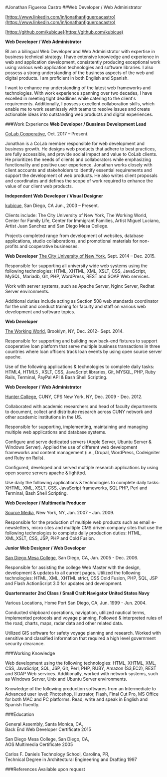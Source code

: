 #Jonathan Figueroa Castro
##Web Developer / Web Administrator
<!--5244 Pirotte Drive San Diego, CA, 92105  
347 731-7106
 
[jonathanfigueroacastro@gmail.com](mailto:jonathanfigueroacastro@gmail.com)-->

[https://www.linkedin.com/in/jonathanfigueroacastro](https://www.linkedin.com/in/jonathanfigueroacastro)

[https://github.com/kubicue](https://github.com/kubicue)

**Web Developer / Web Administrator**    

BI am a bilingual Web Developer and Web Administrator with expertise in business technical strategy. I have extensive knowledge and experience in web and application development, consistently producing exceptional work using various web application technologies and software libraries. I also possess a strong understanding of the business aspects of the web and digital products. I am proficient in both English and Spanish.

I want to enhance my understanding of the latest web frameworks and technologies. With work experience spanning over two decades, I have excelled in meeting tight deadlines while catering to the client's requirements. Additionally, I possess excellent collaboration skills, which enable me to work seamlessly with teams to resolve issues and create actionable ideas into outstanding web products and digital experiences.

###Work Experience
**Web Developer / Bussines Development Lead**

[CoLab Cooperative](http://colab.coop), Oct. 2017 – Present.

Jonathan is a CoLab member responsible for web development and business growth. He designs web products that adhere to best practices, are fully accessible, and provide social impact and value to CoLab clients. He prioritizes the needs of clients and collaborators while emphasizing functionality and positive user experience. Jonathan works closely with client accounts and stakeholders to identify essential requirements and support the development of web products. He also writes client proposals and coordinates and defines the scope of work required to enhance the value of our client web products. 

**Independent Web Developer / Visual Designer**


[kubicue](http://kubicue.com), San Diego, CA  Jun., 2003 – Present.


Clients include: The City University of New York, The Working World, Center for Family Life, Center for Immigrant Families, Artist Miguel Luciano, Artist Juan Sanchez and San Diego Mesa College. 

Projects completed range from development of websites, database applications, studio collaborations, and promotional materials for non-profits and cooperative businesses.

**Web Developer**
[The City University of New York](http://cuny.edu), Sept. 2014 – Dec. 2015.


Responsible for supporting all university wide web systems using the following technologies: HTML, XHTML, XML, XSLT, CSS, JavaScript, MySQL, Mariadb, Git, PHP, WordPress, REST and SOAP Web services. 

Work with server systems, such as Apache Server, Nginx Server, Redhat Server environments. 

Additional duties include acting as Section 508 web standards coordinator for the unit and conduct training for faculty and staff on various web development and software topics.


**Web Developer**


[The Working World](http://theworkingworld.org), Brooklyn, NY, Dec. 2012– Sept. 2014.


Responsible for supporting and building new back-end fixtures to support cooperative loan platform that serve multiple business transactions in three countries where loan officers track loan events by using open source server apache. 

Use of the following applications & technologies to complete daily tasks: HTML4, HTML5 , XSLT, CSS, JavaScript libraries, Git, MYSQL, PHP, Ruby Rails, Terminal, PayPal API & Bash Shell Scripting.

**Web Developer / Web Administrator**


[Hunter College](http://hunter.cuny.edu), CUNY, CPS New York, NY, Dec. 2009 - Dec. 2012.


Collaborated with academic researchers and head of faculty departments to document, collect and distribute research across CUNY network and other academic institutions in the US. 

Responsible for supporting, implementing, maintaining and managing multiple web applications and database systems. 

Configure and serve dedicated servers (Apple Server, Ubuntu Server & Windows Server). Applied the use of different web development frameworks and content management (i.e., Drupal, WordPress, Codeigniter and Ruby on Rails).

Configured, developed and served multiple research applications by using open source servers apache & lighttpd. 

Use daily the following applications & technologies to complete daily tasks: XHTML, XML, XSLT, CSS, JavaScript frameworks, SQL PHP, Perl and Terminal, Bash Shell Scripting.


**Web Developer / Multimedia Producer**

[Source Media](http://sourcemedia.com), New York, NY, Jan. 2007 - Jan. 2009.

         
Responsible for the production of multiple web products such as email e-newsletters, micro sites and multiple CMS driven company sites that use the following technologies to complete daily production duties: HTML, XML,XSLT, CSS, JSP, PHP and Cold Fusion.


**Junior Web Designer / Web Developer**


[San Diego Mesa College](http://www.sdmesa.edu/), San Diego, CA, Jan. 2005 - Dec. 2006.


Responsible for assisting the college Web Master with the design, development & updates to all current pages. Utilized the following technologies: HTML, XML, XHTML strict, CSS Cold Fusion, PHP, SQL, JSP and Flash ActionScript 3.0 for updates and development.


**Quartermaster 2nd Class / Small Craft Navigator United States Navy**


Various Locations, Home Port San Diego, CA, Jun. 1999 - Jun. 2004.


Conducted shipboard operations, navigation, utilized nautical terms, implemented protocols and voyage planning. Followed & interpreted rules of the road, charts, maps, radar data and other related data. 

Utilized GIS software for safety voyage planning and research. Worked with sensitive and classified information that required a high level government security clearance.


###Working Knowledge


Web development using the following technologies: HTML, XHTML, XML, CSS, JavaScript, SQL, JSP, Git, Perl, PHP, RUBY, Amazon (S3,EC2), REST and SOAP Web services. Additionally, worked with network systems, such as Windows Server, Unix and Ubuntu Server environments. 

Knowledge of the following production softwares from an Intermediate to Advanced user level: Photoshop, Illustrator, Flash, Final Cut Pro, MS Office for both MAC and PC platforms.
Read, write and speak in English and Spanish fluently.


###Education

General Assembly, Santa Monica, CA,   
Back End Web Developer Certificate 2015 

San Diego Mesa College, San Diego, CA,  
AOS Multimedia Certificate 2005


Carlos F. Daniels Technology School, Carolina, PR,  
Technical Degree in Architectural Engineering and Drafting 1997


###References
Available upon request
